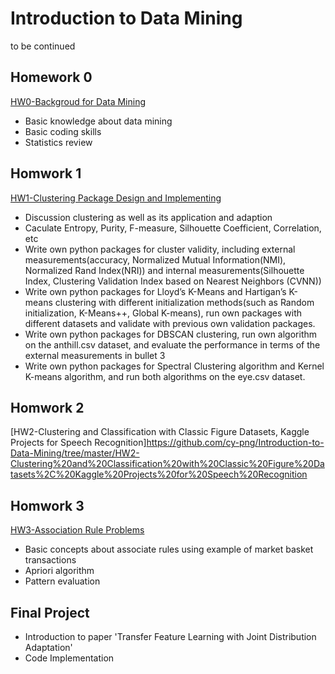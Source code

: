 # Introduction to Data Mining
to be continued


## Homework 0
[HW0-Backgroud for Data Mining](https://github.com/cy-png/Introduction-to-Data-Mining/tree/master/HW0-Backgroud%20for%20Data%20Mining)
- Basic knowledge about data mining
- Basic coding skills 
- Statistics review


## Homwork 1
[HW1-Clustering Package Design and Implementing](https://github.com/cy-png/Introduction-to-Data-Mining/tree/master/HW1-Clustering%20Package%20Design%20and%20Implementing)
- Discussion clustering as well as its application and adaption
- Caculate Entropy, Purity, F-measure, Silhouette Coefficient, Correlation, etc
- Write own python packages for cluster validity, including external measurements(accuracy, Normalized Mutual Information(NMI), Normalized Rand Index(NRI)) and internal measurements(Silhouette Index, Clustering Validation Index based on Nearest Neighbors (CVNN))
- Write own python packages for Lloyd’s K-Means and Hartigan’s K-means clustering with different initialization methods(such as Random initialization, K-Means++, Global K-means), run own packages with different datasets and validate with previous own validation packages.
- Write own python packages for DBSCAN clustering, run own algorithm on the anthill.csv dataset, and evaluate the performance in terms of the external measurements in bullet 3
- Write own python packages for Spectral Clustering algorithm and Kernel K-means algorithm, and run both algorithms on the eye.csv dataset.



## Homwork 2
[HW2-Clustering and Classification with Classic Figure Datasets, Kaggle Projects for Speech Recognition]https://github.com/cy-png/Introduction-to-Data-Mining/tree/master/HW2-Clustering%20and%20Classification%20with%20Classic%20Figure%20Datasets%2C%20Kaggle%20Projects%20for%20Speech%20Recognition


## Homwork 3
[HW3-Association Rule Problems](https://github.com/cy-png/Introduction-to-Data-Mining/tree/master/HW3-Association%20Rule%20Problems)
- Basic concepts about associate rules using example of market basket transactions
- Apriori algorithm
- Pattern evaluation


## Final Project
- Introduction to paper 'Transfer Feature Learning with Joint Distribution Adaptation'
- Code Implementation
